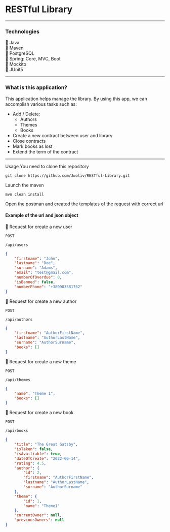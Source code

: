 # RESTful Library

----

### Technologies
:closed_book:  Java <br>
:closed_book:  Maven <br>
:closed_book:  PostgreSQL <br>
:closed_book:  Spring: Core, MVC, Boot <br>
:closed_book:  Mockito <br>
:closed_book:  JUnit5 <br>

---
### What is this application?

This application helps manage the library. By using this app, we can accomplish various tasks such as:

* Add / Delete:
  * Authors
  * Themes 
  * Books
* Create a new contract between user and library
* Close contracts
* Mark books as lost
* Extend the term of the contract
---

Usage
You need to clone this repository
```
git clone https://github.com/Jwoliv/RESTful-Library.git
```
Launch the maven
```
mvn clean install
```
Open the postman and created the templates of the request with correct url
#### Example of the url and json object
:loudspeaker: Request for create a new user

```POST```
```
/api/users
```
```json
{
    "firstname": "John",
    "lastname": "Doe",
    "surname": "Adams",
    "email": "test@gmail.com",
    "numberOfOverdue": 0,
    "isBanned": false,
    "numberPhone": "+380983381762"
}
```
:loudspeaker: Request for create a new author

```POST```
```
/api/authors
```
```json
{
    "firstname": "AuthorFirstName",
    "lastname": "AuthorLastName",
    "surname": "AuthorSurname",
    "books": []
}
```
:loudspeaker: Request for create a new theme

```POST```
```
/api/themes
```
```json
{
    "name": "Theme 1",
    "books": []
}
```
:loudspeaker: Request for create a new book

```POST```
```
/api/books
```
```json
{
    "title": "The Great Gatsby",
    "isTaken": false,
    "isAvailiable": true,
    "dateOfCreate": "2022-06-14",
    "rating": 4.5,
    "author": {
        "id": 2,
        "firstname": "AuthorFirstName",
        "lastname": "AuthorLastName",
        "surname": "AuthorSurname"
    },
    "theme": {
        "id": 1,
        "name": "Theme1"
    },
    "currentOwner": null,
    "previousOwners": null
}
```
